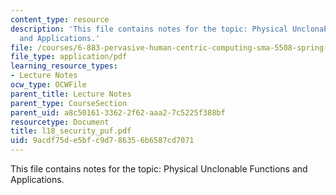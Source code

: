```yaml
---
content_type: resource
description: 'This file contains notes for the topic: Physical Unclonable Functions
  and Applications.'
file: /courses/6-883-pervasive-human-centric-computing-sma-5508-spring-2006/9acdf75de5bfc9d786356b6587cd7071_l18_security_puf.pdf
file_type: application/pdf
learning_resource_types:
- Lecture Notes
ocw_type: OCWFile
parent_title: Lecture Notes
parent_type: CourseSection
parent_uid: a8c50161-3362-2f62-aaa2-7c5225f388bf
resourcetype: Document
title: l18_security_puf.pdf
uid: 9acdf75d-e5bf-c9d7-8635-6b6587cd7071
---
```

This file contains notes for the topic: Physical Unclonable Functions and Applications.


